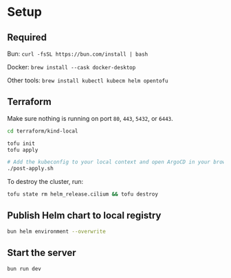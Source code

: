 # Setup

## Required

Bun: `curl -fsSL https://bun.com/install | bash`

Docker: `brew install --cask docker-desktop`

Other tools: `brew install kubectl kubecm helm opentofu`

## Terraform

Make sure nothing is running on port `80`, `443`, `5432`, or `6443`.

```bash
cd terraform/kind-local

tofu init
tofu apply

# Add the kubeconfig to your local context and open ArgoCD in your browser
./post-apply.sh
```

To destroy the cluster, run:

```bash
tofu state rm helm_release.cilium && tofu destroy
```

## Publish Helm chart to local registry

```bash
bun helm environment --overwrite
```

## Start the server

```bash
bun run dev
```
